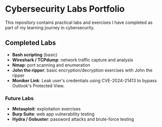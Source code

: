 # Cybersecurity Labs Portfolio

This repository contains practical labs and exercises I have completed as part of my learning journey in cybersecurity.  

## Completed Labs

- **Bash scripting** (basic)
- **Wireshark / TCPdump**: network traffic capture and analysis
- **Nmap**: port scanning and enumeration
- **John the ripper**: basic encryption/decryption exercises with John the ripper
- **Moniker Link**: Leak user's credentials using CVE-2024-21413 to bypass Outlook's Protected View.

### Future Labs

- **Metasploit**: exploitation exercises
- **Burp Suite**: web app vulnerability testing
- **Hydra / Gobuster**: password attacks and brute-force testing

